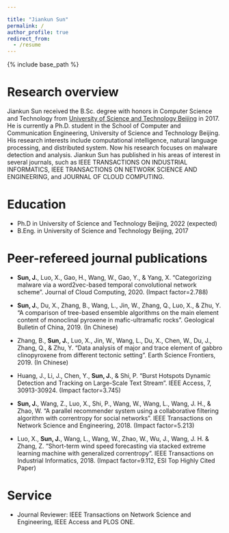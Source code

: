 ```yaml
---

title: "Jiankun Sun"
permalink: /
author_profile: true
redirect_from:
  - /resume
---
```


{% include base_path %}

Research overview
======
Jiankun Sun received the B.Sc. degree with honors in Computer Science and Technology from [University of Science and Technology Beijing](https://en.ustb.edu.cn/) in 2017. He is currently a Ph.D. student in the School of Computer and Communication Engineering, University of Science and Technology Beijing. His research interests include computational intelligence, natural language processing, and distributed system. Now his research focuses on malware detection and analysis. Jiankun Sun has published in his areas of interest in several journals, such as IEEE TRANSACTIONS ON INDUSTRIAL INFORMATICS, IEEE TRANSACTIONS ON NETWORK SCIENCE AND ENGINEERING, and JOURNAL OF CLOUD COMPUTING.

Education
======
* Ph.D in University of Science and Technology Beijing, 2022 (expected)
* B.Eng. in University of Science and Technology Beijing, 2017

Peer-refereed journal publications
======

* **Sun, J.**, Luo, X., Gao, H., Wang, W., Gao, Y., & Yang, X. &ldquo;Categorizing malware via a word2vec-based temporal convolutional network scheme&rdquo;. Journal of Cloud Computing, 2020. (Impact factor=2.788)

* **Sun, J.**, Du, X., Zhang, B., Wang, L., Jin, W., Zhang, Q., Luo, X., & Zhu, Y. &ldquo;A comparison of tree-based ensemble algorithms on the main element content of monoclinal pyroxene in mafic-ultramafic rocks&rdquo;. Geological Bulletin of China, 2019. (In Chinese)

* Zhang, B., **Sun, J.**, Luo, X., Jin, W., Wang, L., Du, X., Chen, W., Du, J., Zhang, Q., & Zhu, Y. &ldquo;Data analysis of major and trace element of gabbro clinopyroxene from different tectonic setting&rdquo;. Earth Science Frontiers, 2019. (In Chinese)

* Huang, J., Li, J., Chen, Y., **Sun, J.**, & Shi, P. &ldquo;Burst Hotspots Dynamic Detection and Tracking on Large-Scale Text Stream&rdquo;. IEEE Access, 7, 30913-30924. (Impact factor=3.745)

* **Sun, J.**, Wang, Z., Luo, X., Shi, P., Wang, W., Wang, L., Wang, J. H., & Zhao, W. &ldquo;A parallel recommender system using a collaborative filtering algorithm with correntropy for social networks&rdquo;. IEEE Transactions on Network Science and Engineering, 2018. (Impact factor=5.213)

* Luo, X., **Sun, J.**, Wang, L., Wang, W., Zhao, W., Wu, J., Wang, J. H. & Zhang, Z. &ldquo;Short-term wind speed forecasting via stacked extreme learning machine with generalized correntropy&rdquo;. IEEE Transactions on Industrial Informatics, 2018. (Impact factor=9.112, ESI Top Highly Cited Paper)
  
Service
======
* Journal Reviewer: IEEE Transactions on Network Science and Engineering, IEEE Access and PLOS ONE.
